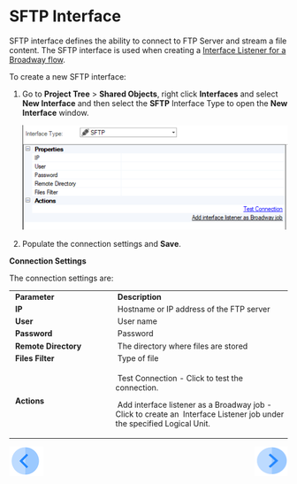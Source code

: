 # SFTP Interface

SFTP interface defines the ability to connect to FTP Server and stream a file content. The SFTP interface is used when creating a [Interface Listener for a Broadway flow](/articles/19_Broadway/09_broadway_integration_with_Fabric.md#interface-listener-for-broadway-flows).

To create a new SFTP interface:

1. Go to **Project Tree** > **Shared Objects**, right click **Interfaces** and select **New Interface** and then select the **SFTP** Interface Type to open the **New Interface** window.

   ![image](images/02_sftp_1.PNG)

2. Populate the connection settings and **Save**.



**Connection Settings**

The connection settings are:

<table>
<tbody>
<tr>
<td width="300pxl">&nbsp;<strong>Parameter</strong></td>
<td width="600pxl">&nbsp;<strong>Description</strong></td>
</tr>
<tr>
<td>&nbsp;<strong>IP</strong></td>
<td>&nbsp;Hostname or IP address of the FTP server</td>
</tr>
<tr>
<td>&nbsp;<strong>User</strong>&nbsp;</td>
<td>&nbsp;User name</td>
</tr>
<tr>
<td>&nbsp;<strong>Password&nbsp;</strong></td>
<td>&nbsp;Password&nbsp;</td>
</tr>
<tr>
<td>&nbsp;<strong>Remote Directory</strong></td>
<td>&nbsp;The directory where files are stored</td>
</tr>
<tr>
<td>&nbsp;<strong>Files Filter</strong></td>
<td>&nbsp;Type of file</td>
</tr>
<tr>
<td>&nbsp;<strong>Actions</strong></td>
<td>
<p>&nbsp;Test Connection - Click to test the connection.</p>
<p>&nbsp;Add interface listener as a Broadway job - Click to create an&nbsp; Interface Listener job under the specified Logical Unit.</p>
</td>
</tr>
</tbody>
</table>



[![Previous](/articles/images/Previous.png)](01_nondb_interfaces_overview.md)[<img align="right" width="60" height="54" src="/articles/images/Next.png">](03_HTTP_interface.md) 